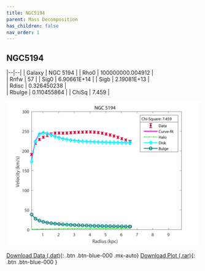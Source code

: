 ```yaml
---
title: NGC5194
parent: Mass Decomposition
has_children: false
nav_order: 1
---
```


## NGC5194

|--|--|
| Galaxy    | NGC 5194	|
| Rho0     |	100000000.004912		   |   
| Rnfw  | 57		  |
| Sig0     | 6.90661E+14		 |
| Sigb     | 2.19081E+13		|  
| Rdisc  | 0.326450238		|   
| Rbulge      | 0.110455864	 | 
| ChiSq | 7.459 |

![](/assets/plot/NGC5194.jpg)

[Download Data (.dat)](https://raw.githubusercontent.com/adhitya-spas/Database/gh-pages/assets/data/NGC5194.dat){: .btn .btn-blue-000 .mx-auto}
[Download Plot (.rar)](https://github.com/adhitya-spas/Database/blob/gh-pages/assets/plot/NGC5194.rar?raw=true){: .btn .btn-blue-000 }
